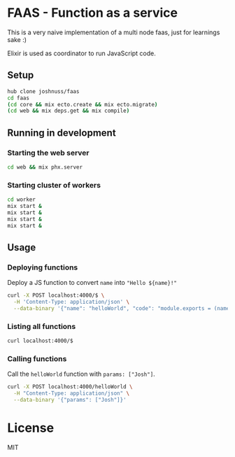 # FAAS - Function as a service

This is a very naive implementation of a multi node faas, just for learnings sake :)

Elixir is used as coordinator to run JavaScript code.

## Setup

```bash
hub clone joshnuss/faas
cd faas
(cd core && mix ecto.create && mix ecto.migrate)
(cd web && mix deps.get && mix compile)
```

## Running in development

### Starting the web server

```bash
cd web && mix phx.server
```

### Starting cluster of workers

```bash
cd worker
mix start &
mix start &
mix start &
mix start &
```

## Usage

### Deploying functions

Deploy a JS function to convert `name` into `"Hello ${name}!"`

```bash
curl -X POST localhost:4000/$ \
  -H 'Content-Type: application/json' \
  --data-binary '{"name": "helloWorld", "code": "module.exports = (name) => `Hello ${name}!`"}'

```

### Listing all functions

```bash
curl localhost:4000/$
```

### Calling functions

Call the `helloWorld` function with `params: ["Josh"]`.

```bash
curl -X POST localhost:4000/helloWorld \
  -H "Content-Type: application/json" \
  --data-binary '{"params": ["Josh"]}'
```

# License

MIT
